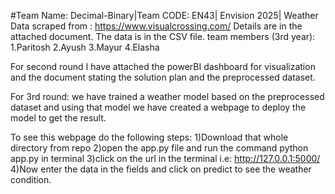 #Team Name: Decimal-Binary|Team CODE: EN43|
Envision 2025|
Weather Data scraped from : https://www.visualcrossing.com/
Details are in the attached document. 
The data is in the CSV file.
team members (3rd year):
1.Paritosh 
2.Ayush
3.Mayur
4.Elasha



For second round I have attached the powerBI dashboard for visualization and the document stating the solution plan and the preprocessed dataset.





For 3rd round:
we have trained a weather model based on the preprocessed dataset and using that model we have created a webpage to deploy the model to get the result.


To see this webpage do the following steps:
1)Download that whole directory from repo
2)open the app.py file and run the command python app.py in terminal
3)click on the url in the terminal i.e: http://127.0.0.1:5000/
4)Now enter the data in the fields and click on predict to see the weather condition.
